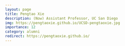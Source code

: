```yaml
---
layout: page
title: Pengtao Xie
description: (Now) Assistant Professor, UC San Diego
img: https://pengtaoxie.github.io/UCSD-pengtaoxie.jpg
importance: 12
category: alumni
redirect: https://pengtaoxie.github.io/
---
```

